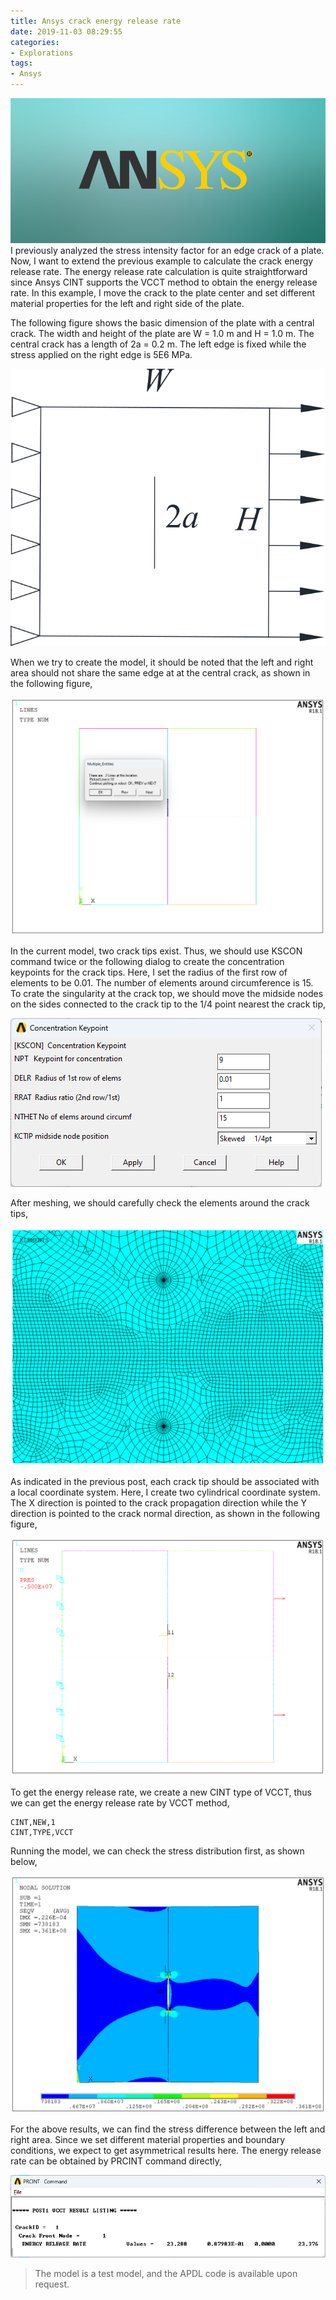 ```yaml
---
title: Ansys crack energy release rate
date: 2019-11-03 08:29:55
categories:
- Explorations
tags:
- Ansys
---
```


![ANSYS](/uploads/images/0000/ANSYS.jpg)
I previously analyzed the stress intensity factor for an edge crack of a plate. Now, I want to extend the previous example to calculate the crack energy release rate. The energy release rate calculation is quite straightforward since Ansys CINT supports the VCCT method to obtain the energy release rate. In this example, I move the crack to the plate center and set different material properties for the left and right side of the plate.

<!-- more -->
The following figure shows the basic dimension of the plate with a central crack. The width and height of the plate are W = 1.0 m and H = 1.0 m. The central crack has a length of 2a = 0.2 m. The left edge is fixed while the stress applied on the right edge is 5E6 MPa.

![Ansys energy release rate](/uploads/images/2019/AnsysCrackEnergyReleaseRate1.svg)

When we try to create the model, it should be noted that the left and right area should not share the same edge at at the central crack, as shown in the following figure,

![Ansys energy release rate](/uploads/images/2019/AnsysCrackEnergyReleaseRate2.png)

In the current model, two crack tips exist. Thus, we should use KSCON command twice or the following dialog to create the concentration keypoints for the crack tips. Here, I set the radius of the first row of elements to be 0.01. The number of elements around circumference is 15. To crate the singularity at the crack top, we should move the midside nodes on the sides connected to the crack tip to the 1/4 point nearest the crack tip,

![Ansys energy release rate](/uploads/images/2019/AnsysCrackEnergyReleaseRate3.png)

After meshing, we should carefully check the elements around the crack tips, 

![Ansys energy release rate](/uploads/images/2019/AnsysCrackEnergyReleaseRate4.png)

As indicated in the previous post, each crack tip should be associated with a local coordinate system. Here, I create two cylindrical coordinate system. The X direction is pointed to the crack propagation direction while the Y direction is pointed to the crack normal direction, as shown in the following figure,

![Ansys energy release rate](/uploads/images/2019/AnsysCrackEnergyReleaseRate5.png)

To get the energy release rate, we create a new CINT type of VCCT, thus we can get the energy release rate by VCCT method,

```
CINT,NEW,1
CINT,TYPE,VCCT
```

Running the model, we can check the stress distribution first, as shown below,

![Ansys energy release rate](/uploads/images/2019/AnsysCrackEnergyReleaseRate6.png)

For the above results, we can find the stress difference between the left and right area. Since we set different material properties and boundary conditions, we expect to get asymmetrical results here. The energy release rate can be obtained by PRCINT command directly,

![Ansys energy release rate](/uploads/images/2019/AnsysCrackEnergyReleaseRate7.png)

> The model is a test model, and the APDL code is available upon request.
